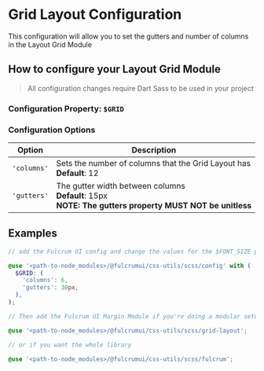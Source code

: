 # Grid Layout Configuration

This configuration will allow you to set the gutters and number of columns in the Layout Grid Module

## How to configure your Layout Grid Module

> All configuration changes require Dart Sass to be used in your project

### Configuration Property: `$GRID`

### Configuration Options

| Option | Description |
| --- | --- |
| `'columns'` | Sets the number of columns that the Grid Layout has <br/> **Default**: 12 |
| `'gutters'` | The gutter width between columns <br/> **Default**: 15px <br/> **NOTE: The gutters property MUST NOT be unitless** |

## Examples

```scss
// add the Fulcrum UI config and change the values for the $FONT_SIZE property

@use '<path-to-node_modules>/@fulcrumui/css-utils/scss/config' with (
  $GRID: (
    'columns': 6,
    'gutters': 30px,
  ),
);

// Then add the Fulcrum UI Margin Module if you're doing a modular setup

@use '<path-to-node_modules>/@fulcrumui/css-utils/scss/grid-layout';

// or if you want the whole library

@use '<path-to-node_modules>/@fulcrumui/css-utils/scss/fulcrum';
```
